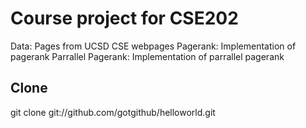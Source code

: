 # Course project for CSE202

Data: Pages from UCSD CSE webpages
Pagerank: Implementation of pagerank
Parrallel Pagerank: Implementation of parrallel pagerank

## Clone 

git clone git://github.com/gotgithub/helloworld.git
